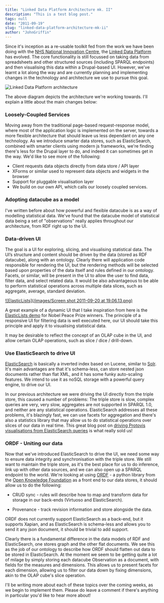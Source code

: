 ```yaml
---
title: "Linked Data Platform Architecture mk. II"
description: "This is a test blog post."
tags: null
date: "2011-09-19"
slug: "linked-data-platform-architecture-mk-ii"
author: "JohnGriffin"
---
```


Since it's inception as a re-usable toolkit fed from the work we have been doing with the [NHS National Innovation Centre](http://www.nic.nhs.uk/), the [Linked Data Platform](/portfolio/) has evolved.  The core functionality is still focussed on taking data from spreadsheets and other structured sources (including SPARQL endpoints) and then visualising this data within a Drupal-based UI.  However, we've learnt a lot along the way and are currently planning and implementing changes in the technology and architecture we use to pursue this goal.

![Linked Data Platform architecture](/images/dataShuttletechstackdiagram_1.png)

The above diagram depicts the architecture we're working towards.  I'll explain a little about the main changes below:

### Loosely-Coupled Services
Moving away from the traditional page-based request-response model, where most of the application logic is implemented on the server, towards a more flexible architecture that should leave us less dependant on any one technology.  As we introduce smarter data stores, such as ElasticSearch, combined with smarter clients using modern js frameworks, we're finding there's less for the Drupal layer to do, and indeed it can sometimes get in the way.  We'd like to see more of the following:

- Client requests data objects directly from data store / API layer
- XForms or similar used to represent data objects and widgets in the browser
- Support for pluggable visualisation layer
- We build on our own API, which calls our loosely coupled services.

### Adopting datacube as a model
I've written before about how powerful and flexible datacube is as a way of modelling statistical data.  We've found that the datacube model of statistical data being a set of "observations" really applies throughout our architecture, from RDF right up to the UI.


### Data-driven UI
The goal is a UI for exploring, slicing, and visualising statistical data.  The UI’s structure and content should be driven by the data (stored as RDF datacube), along with an ontology.  Clearly there will application code responsible for rendering the UI, but the rendering methods will be selected based upon properties of the data itself and rules defined in our ontology.  Facets, or similar, will be present in the UI to allow the user to find data, filter data, and select related data.  It would be also advantageous to be able to perform statistical operations across multiple data slices, such as aggregate, average, standard deviation.

[ ![ElasticLists](/images/Screen shot 2011-09-20 at 19.06.13.png) ](http://well-formed-data.net/experiments/elastic_lists/)


A great example of a dynamic UI that I take inspiration from here is the [ElasticLists demo](http://well-formed-data.net/experiments/elastic_lists/) for Nobel Peace Prize winners.  The principle of a responsive UI for filtering data is well executed here, our UI should take this principle and apply it to visualising statistical data.

It may be desirable to reflect the concept of an OLAP cube in the UI, and allow certain OLAP operations, such as  slice / dice / drill-down.



### Use ElasticSearch to drive UI
[ElasticSearch](http://www.elasticsearch.org/) is basically a inverted index based on Lucene, similar to [Solr](http://lucene.apache.org/solr/).  It's main advantages are that it's schema-less, can store nested json documents rather than flat XML, and it has some funky auto-scaling features. We intend to use it as noSQL storage with a powerful query engine, to drive our UI. 

In our previous architecture we were driving the UI directly from the triple store, this caused a number of problems:  The triple store is slow, complex queries are very, very slow, aggregates are not supported in SPARQL 1.0, and neither are any statistical operations.  ElasticSearch addresses all these problems, it's blazingly fast, we can use facets for aggregation and there's also a statistics library that may allow us to do statistical operations over slices of our data in real time.  This great blog post on [driving Protovis visualisations from ElasticSearch queries](http://www.elasticsearch.org/blog/2011/05/13/data-visualization-with-elasticsearch-and-protovis.html) is what really sold us!



### ORDF - Uniting our data

Now that we've introduced ElasticSearch to drive the UI, we need some way to ensure data integrity and synchronisation with the triple store.  We still want to maintain the triple store, as it's the best place for us to do inference, link up with other data sources, and we can also open up a SPARQL endpoint to the world.  We're looking at using [ORDF](http://ordf.org/) - a python library from the [Open Knowledge Foundation](http://okfn.org) as a front end to our data stores, it should allow us to do the following:

- CRUD sync - rules will describe how to map and transform data for storage in our back-ends (Virtuoso and ElasticSearch).

- Provenance - track revision information and store alongside the data.

ORDF does not currently support ElasticSearch as a back-end, but it supports Xapian, and as ElasticSearch is schema-less and allows you to send it any json document, it should be trivial to add support.

Clearly there is a fundamental difference in the data models of RDF and ElasticSearch, one stores graph and the other flat documents.  We see this as the job of our ontology to describe how ORDF should flatten out data to be stored in ElasticSearch.  At the moment we seem to be getting quite a lot of milage by simply storing each datacube Observation as a document, with fields for the measures and dimensions.  This allows us to present facets for each dimension, allowing us to filter our data down by fixing dimensions, akin to the OLAP cube's slice operation.

I'll be writing more about each of these topics over the coming weeks, as we begin to implement them.  Please do leave a comment if there's anything in particular you'd like to hear more about!
